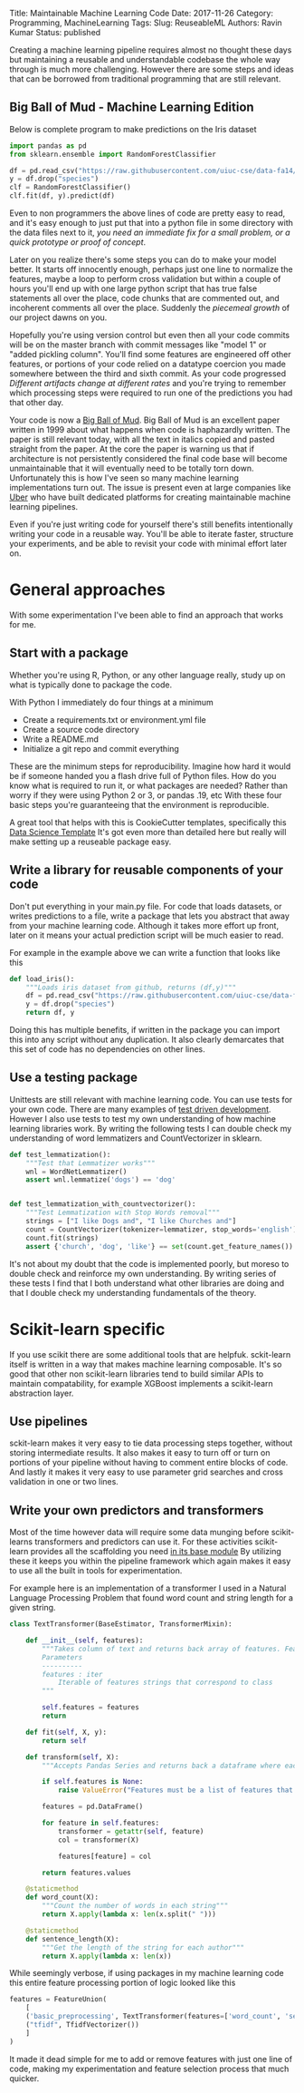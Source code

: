 Title: Maintainable Machine Learning Code
Date: 2017-11-26
Category: Programming, MachineLearning
Tags: 
Slug: ReuseableML
Authors: Ravin Kumar
Status: published 

Creating a machine learning pipeline requires almost no thought these days but 
maintaining a reusable and understandable codebase the whole way
through is much more challenging. However there are some steps and 
ideas that can be borrowed from traditional programming that are
still relevant.

## Big Ball of Mud - Machine Learning Edition

Below is
complete program to make predictions on the Iris dataset

```python
import pandas as pd
from sklearn.ensemble import RandomForestClassifier

df = pd.read_csv("https://raw.githubusercontent.com/uiuc-cse/data-fa14/gh-pages/data/iris.csv")
y = df.drop("species")
clf = RandomForestClassifier()
clf.fit(df, y).predict(df)
```

Even to non programmers the above lines of code are pretty easy to read,
and it's easy enough to just put that into a python file in some
directory with the data files next to it,
*you need an immediate fix for a small problem, or a quick prototype or proof of concept*.

Later on you realize there's some steps you can do to make your model better.
It starts off innocently enough, perhaps just one line to normalize
the features, maybe a loop to perform cross validation
but within a couple of hours you'll end up with one large python
script that has true false statements all over the place, code chunks
that are commented out, and incoherent comments all over the place. Suddenly
the *piecemeal growth* of our project dawns on you.

Hopefully you're using version control but even then all your code commits will be
on the master branch with commit messages like "model 1" or "added pickling column".
You'll find some features are engineered off other features, or 
portions of your code relied on a datatype coercion you made somewhere between
the third and sixth commit. As your code progressed
*Different artifacts change at different rates* and you're trying
to remember which processing steps were required to run one of the predictions
you had that other day.

Your code is now a [Big Ball of Mud](http://www.laputan.org/mud/). Big Ball of
Mud is an excellent paper written in 1999 about what happens when code
is haphazardly written. The paper is still relevant today, with all the
text in italics copied and pasted straight from the paper. At
the core the paper is warning us that if architecture is not persistently considered
the final code base will become unmaintainable that it will eventually need to be 
totally torn down.
Unfortunately this is how I've seen so many machine learning implementations turn out.
The issue is present even at large companies like [Uber]("https://eng.uber.com/michelangelo/")
who have built dedicated platforms for creating maintainable machine learning
pipelines.

Even if you're just writing code for yourself there's still benefits intentionally
writing your code in a reusable way. You'll be able to iterate faster,
structure your experiments, and be able to revisit your code with minimal effort
later on. 

# General approaches
With some experimentation I've been able to find an approach that works for me.

## Start with a package
Whether you're using R, Python, or any other language really, study up
on what is typically done to package the code. 

With Python I immediately do four things at a minimum
* Create a requirements.txt or environment.yml file
* Create a source code directory
* Write a README.md
* Initialize a git repo and commit everything

These are the minimum steps for reproducibility. Imagine how hard it would be
if someone handed you a flash drive full of Python files. How do you know
what is required to run it, or what packages are needed? Rather
than worry if they were using Python 2 or 3, or pandas .19, etc 
With these four basic steps you're guaranteeing that the environment
is reproducible.

A great tool that helps with this is CookieCutter templates,
specifically this [Data Science Template](https://github.com/drivendata/cookiecutter-data-science)
It's got even more than detailed here but really will make setting up a reuseable
package easy.

## Write a library for reusable components of your code
Don't put everything in your main.py file. For code that loads datasets,
or writes predictions to a file, write a package that lets you abstract
that away from your machine learning code. Although it takes more 
effort up front, later on it means your actual prediction script
will be much easier to read.

For example in the example above we can write a function that looks like this
```python
def load_iris():
    """Loads iris dataset from github, returns (df,y)"""
    df = pd.read_csv("https://raw.githubusercontent.com/uiuc-cse/data-fa14/gh-pages/data/iris.csv")
    y = df.drop("species")
    return df, y
```
Doing this has multiple benefits, if written in the package you can import
this into any script without any duplication. It also clearly demarcates
that this set of code has no dependencies on other lines.

## Use a testing package
Unittests are still relevant with machine learning code. You can use
tests for your own code. There are many examples of 
[test driven development](https://www.google.com/search?q=test+driven+development).
However I also use tests to test my own understanding of how machine
learning libraries work. By writing the following tests I can double check
my understanding of word lemmatizers and CountVectorizer in sklearn.

```python
def test_lemmatization():
    """Test that Lemmatizer works"""
    wnl = WordNetLemmatizer()
    assert wnl.lemmatize('dogs') == 'dog'


def test_lemmatization_with_countvectorizer():
    """Test Lemmatization with Stop Words removal"""
    strings = ["I like Dogs and", "I like Churches and"]
    count = CountVectorizer(tokenizer=lemmatizer, stop_words='english')
    count.fit(strings)
    assert {'church', 'dog', 'like'} == set(count.get_feature_names())
```
It's not about my doubt that the code is implemented poorly, but moreso
to double check and reinforce my own understanding. By writing series
of these tests I find that I both understand what other libraries are doing and
that I double check my understanding fundamentals of the theory.

# Scikit-learn specific
If you use scikit there are some additional tools that are helpfuk.
sckit-learn itself is written in a way that makes machine learning composable.
It's so good that other non scikit-learn libraries
tend to build similar APIs to maintain compatability, for example XGBoost
implements a scikit-learn abstraction layer.

## Use pipelines
sckit-learn makes it very easy to tie data processing steps together, without
storing intermediate results. It also makes it easy to turn off
or turn on portions of your pipeline without having to comment entire
blocks of code. And lastly it makes it very easy to use parameter grid searches
and cross validation in one or two lines.

## Write your own predictors and transformers
Most of the time however data will require some data munging before
scikit-learns transformers and predictors can use it. For these activities
scikit-learn provides all the scaffolding you need 
[in its base module](http://scikit-learn.org/stable/modules/classes.html#module-sklearn.base)
By utilizing these it keeps you within the pipeline framework which
again makes it easy to use all the built in tools for experimentation.

For example here is an implementation of a transformer I used in a Natural 
Language Processing Problem that found word count and string length for a given string.
```python
class TextTransformer(BaseEstimator, TransformerMixin):

    def __init__(self, features):
        """Takes column of text and returns back array of features. Features list is specified by features
        Parameters
        ----------
        features : iter
            Iterable of features strings that correspond to class
        """

        self.features = features
        return

    def fit(self, X, y):
        return self

    def transform(self, X):
        """Accepts Pandas Series and returns back a dataframe where each column is a feature"""

        if self.features is None:
            raise ValueError("Features must be a list of features that will be used in this model")

        features = pd.DataFrame()

        for feature in self.features:
            transformer = getattr(self, feature)
            col = transformer(X)

            features[feature] = col

        return features.values

    @staticmethod
    def word_count(X):
        """Count the number of words in each string"""
        return X.apply(lambda x: len(x.split(" ")))

    @staticmethod
    def sentence_length(X):
        """Get the length of the string for each author"""
        return X.apply(lambda x: len(x))
```
While seemingly verbose, if using packages in my machine learning code
this entire feature processing portion of logic looked like this

```python
features = FeatureUnion(
    [
    ('basic_preprocessing', TextTransformer(features=['word_count', 'sentence_length'])),
    ("tfidf", TfidfVectorizer())
    ]
)
```
It made it dead simple for me to add or remove features with just one
line of code, making my experimentation and feature selection process
that much quicker.


